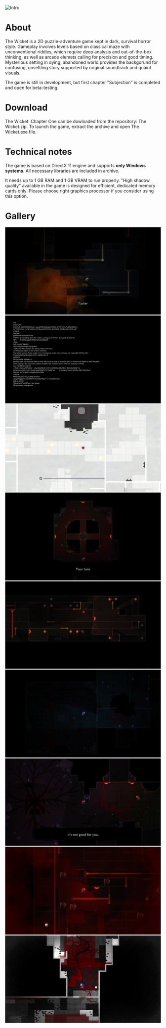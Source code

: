 ![Intro](https://github.com/robert-salata/the-wicket/images/Main.png)

# About
The Wicket is a 2D puzzle-adventure game kept in dark, survival horror style. Gameplay involves levels based on classical maze with unconventional riddles, which require deep analysis and out-of-the-box thinking, as well as arcade elemets calling for precision and good timing. Mysterious setting in dying, abandoned world provides the backgorund for confusing, unsettling story supported by original soundtrack and quaint visuals.

The game is still in development, but first chapter "Subjection" is completed and open for beta-testing.

# Download
The Wicket: Chapter One can be dowloaded from the repository: The Wicket.zip. To launch the game, extract the archive and open The Wicket.exe file.

# Technical notes
The game is based on DirectX 11 engine and supports **only Windows systems**. All necessary libraries are included in archive. 

It needs up to 1 GB RAM and 1 GB VRAM to run properly.  "High shadow quality" available in the game is designed for efficient, dedicated memory cards only. Please choose right graphics processor if you consider using this option. 

# Gallery
![1](https://github.com/robert-salata/the-wicket/blob/master/The%20Wicket%209.png)
![2](https://github.com/robert-salata/the-wicket/blob/master/The%20Wicket%203.png)
![3](https://github.com/robert-salata/the-wicket/blob/master/The%20Wicket%205.png)
![4](https://github.com/robert-salata/the-wicket/blob/master/The%20Wicket%202.png)
![5](https://github.com/robert-salata/the-wicket/blob/master/The%20Wicket%204.png)
![6](https://github.com/robert-salata/the-wicket/blob/master/The%20Wicket%201.png)
![7](https://github.com/robert-salata/the-wicket/blob/master/The%20Wicket%206.png)
![8](https://github.com/robert-salata/the-wicket/blob/master/The%20Wicket%207.png)
![9](https://github.com/robert-salata/the-wicket/blob/master/The%20Wicket%208.png)


